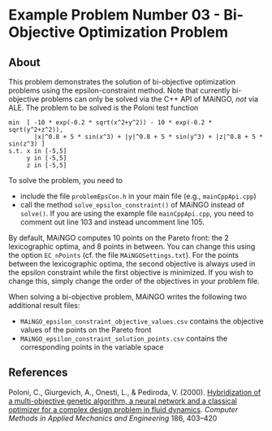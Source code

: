 # Example Problem Number 03 - Bi-Objective Optimization Problem

## About

This problem demonstrates the solution of bi-objective optimization problems using the epsilon-constraint method.
Note that currently bi-objective problems can only be solved via the C++ API of MAiNGO, *not* via ALE.
The problem to be solved is the Poloni test function 

    min  [ -10 * exp(-0.2 * sqrt(x^2+y^2)) - 10 * exp(-0.2 * sqrt(y^2+z^2)),
	       |x|^0.8 + 5 * sin(x^3) + |y|^0.8 + 5 * sin(y^3) + |z|^0.8 + 5 * sin(z^3) ]
    s.t. x in [-5,5]
         y in [-5,5]
         z in [-5,5]

To solve the problem, you need to
* include the file `problemEpsCon.h` in your main file (e.g., `mainCppApi.cpp`)
* call the method `solve_epsilon_constraint()` of MAiNGO instead of `solve()`. If you are using the example file `mainCppApi.cpp`, you need to comment out line 103 and instead uncomment line 105.
 
By default, MAiNGO computes 10 points on the Pareto front: the 2 lexicographic optima, and 8 points in between. You can change this using the option `EC_nPoints` (cf. the file `MAiNGOSettings.txt`).
For the points between the lexicographic optima, the second objective is always used in the epsilon constraint while the first objective is minimized.
If you wish to change this, simply change the order of the objectives in your problem file.

When solving a bi-objective problem, MAiNGO writes the following two additional result files:
* `MAiNGO_epsilon_constraint_objective_values.csv` contains the objective values of the points on the Pareto front
* `MAiNGO_epsilon_constraint_solution_points.csv` contains the corresponding points in the variable space




## References

Poloni, C., Giurgevich, A., Onesti, L., & Pediroda, V. (2000). [Hybridization of a multi-objective genetic algorithm, a neural network and a classical optimizer for a complex design problem in fluid dynamics](https://www.sciencedirect.com/science/article/pii/S0045782599003941). *Computer Methods in Applied Mechanics and Engineering* 186, 403–420 